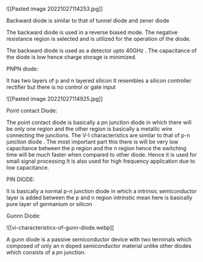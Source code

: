![[Pasted image 20221027114253.jpg]]                                                                           

Backward diode is similar to that of tunnel diode and zener diode 

The backward diode is used in a reverse biased mode.
The negative resistance region is selected and is utilized for the 
operation of the diode.



The backward diode is used as a detector upto 40GHz . The capacitance of the diode is 
low hence charge storage is minimized.


PNPN diode:

 It  has two layers of p and n layered silicon It resembles a silicon controller rectifier 
 but there is no control or gate input 



![[Pasted image 20221027114925.jpg]]




Point contact Diode:

The point contact diode is basically  a pn junction diode in which 
there will be only one region and the other region is basically a metallic wire connecting the junctions.
The V-I characteristics are similar to that of p-n junction diode .
The most important part this there is will be very low capacitance between the p region and the n region hence the switching time will be much faster when compared to other diode.
Hence it is used for small signal processing 
It is also used for high frequency application due to low capacitance.

PIN DIODE:

It is basically a normal p-n junction diode in which a intrinsic semiconductor layer is added between the p and n region intrinstic mean here is basically pure layer of germanium or silicon

Gunnn Diode:


![[vi-characteristics-of-gunn-diode.webp]]

A gunn diode is a passive semiconductor device with two terminals which composed of only an n doped semiconductor material unlike other diodes which consists of a pn junction.
